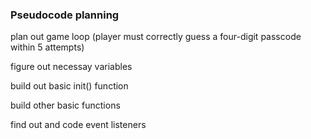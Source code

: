 ### Pseudocode planning 

plan out game loop (player must correctly guess a four-digit passcode within 5 attempts)


figure out necessay variables

build out basic init() function

build other basic functions


find out and code event listeners
